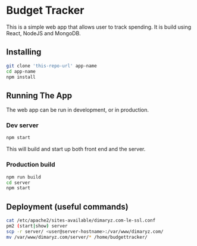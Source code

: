 # Budget Tracker

This is a simple web app that allows user to track spending. It is build using React, NodeJS and MongoDB.

## Installing

```bash
git clone 'this-repo-url' app-name
cd app-name
npm install
```

## Running The App

The web app can be run in development, or in production.

### Dev server

```bash
npm start
```
This will build and start up both front end and the server.

### Production build

```bash
npm run build
cd server
npm start
```

## Deployment (useful commands)
```bash
cat /etc/apache2/sites-available/dimaryz.com-le-ssl.conf 
pm2 (start|show) server
scp -r server/ <user@server-hostname>:/var/www/dimaryz.com/
mv /var/www/dimaryz.com/server/* /home/budgettracker/
```
